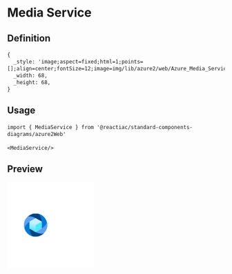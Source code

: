 # Media Service

## Definition

```
{
  _style: 'image;aspect=fixed;html=1;points=[];align=center;fontSize=12;image=img/lib/azure2/web/Azure_Media_Service.svg;strokeColor=none;',
  _width: 68,
  _height: 68,
}
```

## Usage

```
import { MediaService } from '@reactiac/standard-components-diagrams/azure2Web'

<MediaService/>
```

## Preview

<img src="./media-service.png" width="200"/>
